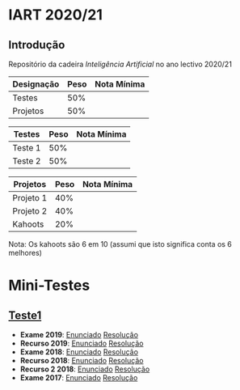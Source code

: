 # IART 2020/21

## Introdução

Repositório da cadeira *Inteligência Artificial* no ano lectivo 2020/21

|Designação|Peso|Nota Mínima|
|-|-|-|
|Testes|50%||
|Projetos|50%||

|Testes|Peso|Nota Mínima|
|-|-|-|
|Teste 1|50%||
|Teste 2|50%||

|Projetos|Peso|Nota Mínima|
|-|-|-|
|Projeto 1|40%||
|Projeto 2|40%||
|Kahoots|20%||

Nota: Os kahoots são 6 em 10 (assumi que isto significa conta os 6 melhores)

# Mini-Testes

## [Teste1](MT1)

-	**Exame 2019**: [Enunciado](MT1/IART_Exame_EN_2019.pdf) [Resolução](MT1/IART_Exame_EN_2019.md)
-	**Recurso 2019**: [Enunciado](MT1/IART_Exame_ER_2019.pdf) [Resolução](MT1/IART_Exame_ER_2019.md)
-	**Exame 2018**: [Enunciado](MT1/IART_Exame_EN_2018.pdf) [Resolução](MT1/IART_Exame_EN_2018.md)
-	**Recurso 2018**: [Enunciado](MT1/IART_Exame_ER_2018.pdf) [Resolução](MT1/IART_EXAME_ER_2018.md)
-	**Recurso 2 2018**: [Enunciado](MT1/IART_Exame_ER2_2018.pdf) [Resolução](MT1/IART_EXAME_ER2_2018.md)
-	**Exame 2017**: [Enunciado](MT1/IART_Exame_EN_2017.pdf) [Resolução](MT1/IART_EXAME_EN_2017.md)


